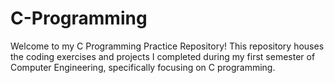 # C-Programming 

Welcome to my C Programming Practice Repository! This repository houses the coding exercises and projects I completed during my first semester of Computer Engineering, specifically focusing on C programming.
